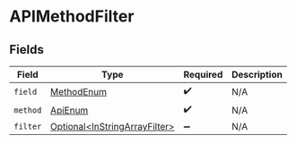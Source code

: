 # APIMethodFilter


## Fields

| Field                                                                            | Type                                                                             | Required                                                                         | Description                                                                      |
| -------------------------------------------------------------------------------- | -------------------------------------------------------------------------------- | -------------------------------------------------------------------------------- | -------------------------------------------------------------------------------- |
| `field`                                                                          | [MethodEnum](../../models/components/MethodEnum.md)                              | :heavy_check_mark:                                                               | N/A                                                                              |
| `method`                                                                         | [ApiEnum](../../models/components/ApiEnum.md)                                    | :heavy_check_mark:                                                               | N/A                                                                              |
| `filter`                                                                         | [Optional\<InStringArrayFilter>](../../models/components/InStringArrayFilter.md) | :heavy_minus_sign:                                                               | N/A                                                                              |